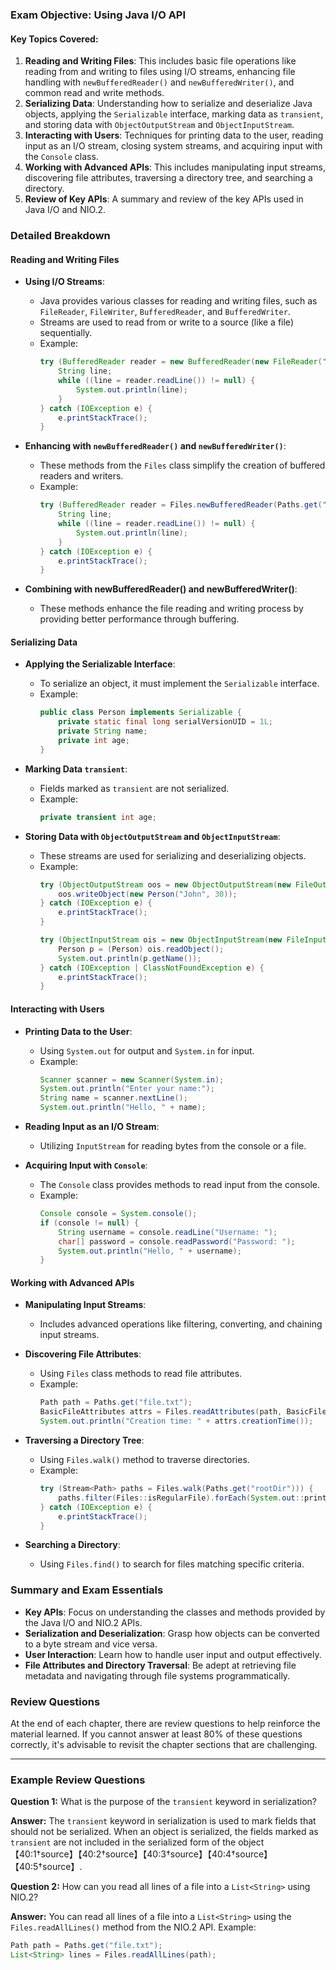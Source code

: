 ### Exam Objective: Using Java I/O API

#### Key Topics Covered:
1. **Reading and Writing Files**: This includes basic file operations like reading from and writing to files using I/O streams, enhancing file handling with `newBufferedReader()` and `newBufferedWriter()`, and common read and write methods.
2. **Serializing Data**: Understanding how to serialize and deserialize Java objects, applying the `Serializable` interface, marking data as `transient`, and storing data with `ObjectOutputStream` and `ObjectInputStream`.
3. **Interacting with Users**: Techniques for printing data to the user, reading input as an I/O stream, closing system streams, and acquiring input with the `Console` class.
4. **Working with Advanced APIs**: This includes manipulating input streams, discovering file attributes, traversing a directory tree, and searching a directory.
5. **Review of Key APIs**: A summary and review of the key APIs used in Java I/O and NIO.2.

### Detailed Breakdown

#### Reading and Writing Files

- **Using I/O Streams**:
  - Java provides various classes for reading and writing files, such as `FileReader`, `FileWriter`, `BufferedReader`, and `BufferedWriter`.
  - Streams are used to read from or write to a source (like a file) sequentially.
  - Example:
    ```java
    try (BufferedReader reader = new BufferedReader(new FileReader("file.txt"))) {
        String line;
        while ((line = reader.readLine()) != null) {
            System.out.println(line);
        }
    } catch (IOException e) {
        e.printStackTrace();
    }
    ```

- **Enhancing with `newBufferedReader()` and `newBufferedWriter()`**:
  - These methods from the `Files` class simplify the creation of buffered readers and writers.
  - Example:
    ```java
    try (BufferedReader reader = Files.newBufferedReader(Paths.get("file.txt"))) {
        String line;
        while ((line = reader.readLine()) != null) {
            System.out.println(line);
        }
    } catch (IOException e) {
        e.printStackTrace();
    }
    ```

- **Combining with newBufferedReader() and newBufferedWriter()**:
  - These methods enhance the file reading and writing process by providing better performance through buffering.

#### Serializing Data

- **Applying the Serializable Interface**:
  - To serialize an object, it must implement the `Serializable` interface.
  - Example:
    ```java
    public class Person implements Serializable {
        private static final long serialVersionUID = 1L;
        private String name;
        private int age;
    }
    ```

- **Marking Data `transient`**:
  - Fields marked as `transient` are not serialized.
  - Example:
    ```java
    private transient int age;
    ```

- **Storing Data with `ObjectOutputStream` and `ObjectInputStream`**:
  - These streams are used for serializing and deserializing objects.
  - Example:
    ```java
    try (ObjectOutputStream oos = new ObjectOutputStream(new FileOutputStream("person.dat"))) {
        oos.writeObject(new Person("John", 30));
    } catch (IOException e) {
        e.printStackTrace();
    }

    try (ObjectInputStream ois = new ObjectInputStream(new FileInputStream("person.dat"))) {
        Person p = (Person) ois.readObject();
        System.out.println(p.getName());
    } catch (IOException | ClassNotFoundException e) {
        e.printStackTrace();
    }
    ```

#### Interacting with Users

- **Printing Data to the User**:
  - Using `System.out` for output and `System.in` for input.
  - Example:
    ```java
    Scanner scanner = new Scanner(System.in);
    System.out.println("Enter your name:");
    String name = scanner.nextLine();
    System.out.println("Hello, " + name);
    ```

- **Reading Input as an I/O Stream**:
  - Utilizing `InputStream` for reading bytes from the console or a file.

- **Acquiring Input with `Console`**:
  - The `Console` class provides methods to read input from the console.
  - Example:
    ```java
    Console console = System.console();
    if (console != null) {
        String username = console.readLine("Username: ");
        char[] password = console.readPassword("Password: ");
        System.out.println("Hello, " + username);
    }
    ```

#### Working with Advanced APIs

- **Manipulating Input Streams**:
  - Includes advanced operations like filtering, converting, and chaining input streams.

- **Discovering File Attributes**:
  - Using `Files` class methods to read file attributes.
  - Example:
    ```java
    Path path = Paths.get("file.txt");
    BasicFileAttributes attrs = Files.readAttributes(path, BasicFileAttributes.class);
    System.out.println("Creation time: " + attrs.creationTime());
    ```

- **Traversing a Directory Tree**:
  - Using `Files.walk()` method to traverse directories.
  - Example:
    ```java
    try (Stream<Path> paths = Files.walk(Paths.get("rootDir"))) {
        paths.filter(Files::isRegularFile).forEach(System.out::println);
    } catch (IOException e) {
        e.printStackTrace();
    }
    ```

- **Searching a Directory**:
  - Using `Files.find()` to search for files matching specific criteria.

### Summary and Exam Essentials

- **Key APIs**: Focus on understanding the classes and methods provided by the Java I/O and NIO.2 APIs.
- **Serialization and Deserialization**: Grasp how objects can be converted to a byte stream and vice versa.
- **User Interaction**: Learn how to handle user input and output effectively.
- **File Attributes and Directory Traversal**: Be adept at retrieving file metadata and navigating through file systems programmatically.

### Review Questions
At the end of each chapter, there are review questions to help reinforce the material learned. If you cannot answer at least 80% of these questions correctly, it's advisable to revisit the chapter sections that are challenging.

---

### Example Review Questions

**Question 1:**
What is the purpose of the `transient` keyword in serialization?

**Answer:**
The `transient` keyword in serialization is used to mark fields that should not be serialized. When an object is serialized, the fields marked as `transient` are not included in the serialized form of the object【40:1†source】【40:2†source】【40:3†source】【40:4†source】【40:5†source】.

**Question 2:**
How can you read all lines of a file into a `List<String>` using NIO.2?

**Answer:**
You can read all lines of a file into a `List<String>` using the `Files.readAllLines()` method from the NIO.2 API. Example:
```java
Path path = Paths.get("file.txt");
List<String> lines = Files.readAllLines(path);
```
